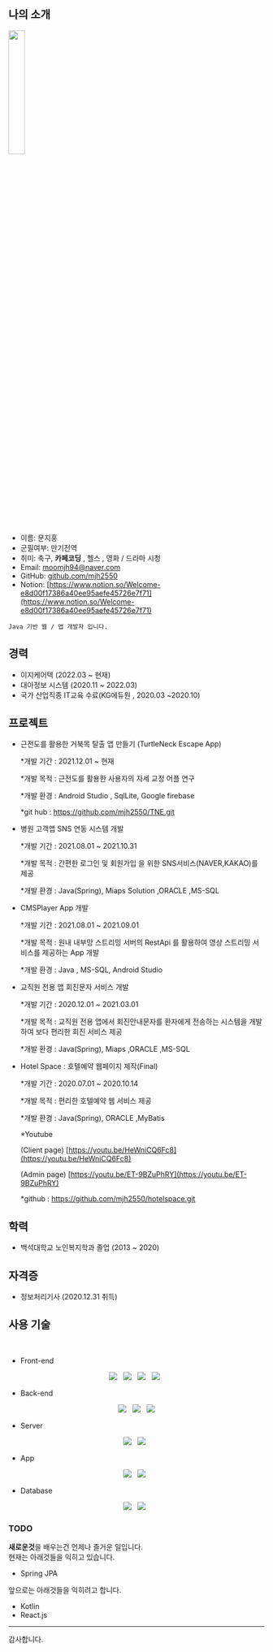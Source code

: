 
## 나의 소개
<!--- 이미지 부분 -->
<img width="25%" src="https://user-images.githubusercontent.com/62639477/153743897-8a773db6-bc8b-4871-86fc-b1d90f0ce52b.jpg"/>
<br>

- 이름: 문지홍
- 군필여부: 만기전역
- 취미: 축구, **카페코딩** , 헬스 , 영화 / 드라마 시청
- Email: moomjh94@naver.com
- GitHub: [github.com/mjh2550](https://github.com/mjh2550)
- Notion: [https://www.notion.so/Welcome-e8d00f17386a40ee95aefe45726e7f71](https://www.notion.so/Welcome-e8d00f17386a40ee95aefe45726e7f71)
```
Java 기반 웹 / 앱 개발자 입니다.

```

## 경력
- 이지케어텍 (2022.03 ~ 현재)
- 대아정보 시스템 (2020.11 ~ 2022.03)
- 국가 산업직종 IT교육 수료(KG에듀원 , 2020.03 ~2020.10)
 

## 프로젝트

  - 근전도를 활용한 거북목 탈출 앱 만들기 (TurtleNeck Escape App) 
  
    *개발 기간 : 2021.12.01 ~ 현재
    
    *개발 목적 : 근전도를 활용한 사용자의 자세 교정 어플 연구
    
    *개발 환경 :  Android Studio , SqlLite, Google firebase
    
    *git hub : https://github.com/mjh2550/TNE.git
  
  - 병원 고객앱 SNS 연동 시스템 개발
  
    *개발 기간 : 2021.08.01 ~ 2021.10.31 
    
    *개발 목적 : 간편한 로그인 및 회원가입 을 위한 SNS서비스(NAVER,KAKAO)를 제공
    
    *개발 환경 :  Java(Spring), Miaps Solution ,ORACLE ,MS-SQL 
    
- CMSPlayer App 개발
    
    *개발 기간 : 2021.08.01 ~ 2021.09.01 
    
    *개발 목적 : 원내 내부망 스트리밍 서버의 RestApi 를 활용하여 영상 스트리밍 서비스를 제공하는 App 개발
    
    *개발 환경 : Java , MS-SQL, Android Studio
    
- 교직원 전용 앱 회진문자 서비스 개발
    
    *개발 기간 : 2020.12.01 ~ 2021.03.01 
    
    *개발 목적 : 교직원 전용 앱에서 회진안내문자를 환자에게 전송하는 시스템을 개발하여 보다 편리한 회진 서비스 제공
    
    *개발 환경 : Java(Spring), Miaps ,ORACLE ,MS-SQL
    
   
 - Hotel Space : 호텔예약 웹페이지 제작(Final)
        
     *개발 기간 : 2020.07.01 ~ 2020.10.14 
        
     *개발 목적 : 편리한 호텔예약 웹 서비스 제공
        
     *개발 환경 : Java(Spring), ORACLE ,MyBatis
        
     *Youtube  
        
      (Client page) [https://youtu.be/HeWniCQ6Fc8](https://youtu.be/HeWniCQ6Fc8)
        
      (Admin page) [https://youtu.be/ET-9BZuPhRY](https://youtu.be/ET-9BZuPhRY)
        
      *github : https://github.com/mjh2550/hotelspace.git


## 학력
- 백석대학교 노인복지학과 졸업 (2013 ~ 2020)

## 자격증
- 정보처리기사 (2020.12.31 취득)

## 사용 기술
<!--<h3 align="center"><b>🛠 Tech Stack 🛠</b></h3>-->
</br>

* Front-end
<p align="center">
<img src="https://img.shields.io/badge/HTML5-E34F26?style=flat-square&logo=HTML5&logoColor=white"/></a> &nbsp
<img src="https://img.shields.io/badge/CSS3-1572B6?style=flat-square&logo=CSS3&logoColor=white"/></a> &nbsp
<img src="https://img.shields.io/badge/JavaScript-F7DF1E?style=flat-square&logo=JavaScript&logoColor=black"/></a> &nbsp
<img src="https://img.shields.io/badge/jQuery-0769AD?style=flat-square&logo=jQuery&logoColor=white"/></a> &nbsp
</p>

* Back-end
<p align="center">
<img src="https://img.shields.io/badge/Java-007396?style=flat-square&logo=Java&logoColor=white"/></a> &nbsp
<img src="https://img.shields.io/badge/Spring-6DB33F?style=flat-square&logo=Spring&logoColor=white"/></a> &nbsp
<img src="https://img.shields.io/badge/Spring Boot-6DB33F?style=flat-square&logo=Spring%20Boot&logoColor=white"/></a>
</p>

* Server
<p align="center">
<img src="https://img.shields.io/badge/Apache-D22128?style=flat-square&logo=Apache&logoColor=white"/></a> &nbsp
<img src="https://img.shields.io/badge/Apache Tomcat-F8DC75?style=flat-square&logo=Apache%20Tomcat&logoColor=black"/></a> &nbsp
</p>

* App
<p align="center">
<img src="https://img.shields.io/badge/Android-3DDC84?style=flat-square&logo=Android&logoColor=white"/></a> &nbsp 
<img src="https://img.shields.io/badge/Android Studio-3DDC84?style=flat-square&logo=Android%20Studio&logoColor=white"/></a> &nbsp 
</p>

* Database
<p align="center">
<img src="https://img.shields.io/badge/Microsoft SQL Server-CC2927?style=flat-square&logo=Microsoft%20SQL%20Server&logoColor=white"/></a> &nbsp 
<img src="https://img.shields.io/badge/Oracle-F80000?style=flat-square&logo=Oracle&logoColor=white"/></a> &nbsp 
</p>

### TODO
**새로운것**을 배우는건 언제나 즐거운 일입니다. <br/>
현재는 아래것들을 익히고 있습니다.
- Spring JPA

앞으로는 아래것들을 익히려고 합니다.
- Kotlin
- React.js

----

감사합니다.


<!--
**mjh2550/mjh2550** is a ✨ _special_ ✨ repository because its `README.md` (this file) appears on your GitHub profile.

Here are some ideas to get you started:

- 🔭 I’m currently working on ...
- 🌱 I’m currently learning ...
- 👯 I’m looking to collaborate on ...
- 🤔 I’m looking for help with ...
- 💬 Ask me about ...
- 📫 How to reach me: ...
- 😄 Pronouns: ...
- ⚡ Fun fact: ...
-->
